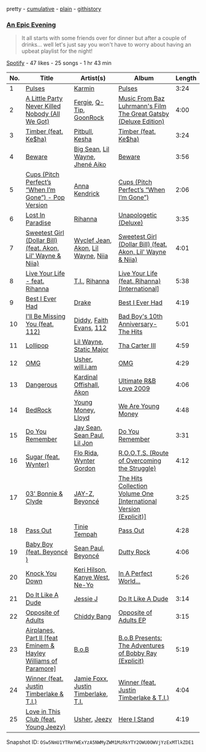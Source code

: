 pretty - [cumulative](/playlists/cumulative/6wz9sFJRqsmu7ldv0xJOIz.md) - [plain](/playlists/plain/6wz9sFJRqsmu7ldv0xJOIz) - [githistory](https://github.githistory.xyz/mackorone/spotify-playlist-archive/blob/main/playlists/plain/6wz9sFJRqsmu7ldv0xJOIz)

### [An Epic Evening](https://open.spotify.com/playlist/6wz9sFJRqsmu7ldv0xJOIz)

> It all starts with some friends over for dinner but after a couple of drinks..\. well let's just say you won't have to worry about having an upbeat playlist for the night!

[Spotify](https://open.spotify.com/user/spotify) - 47 likes - 25 songs - 1 hr 43 min

| No. | Title | Artist(s) | Album | Length |
|---|---|---|---|---|
| 1 | [Pulses](https://open.spotify.com/track/6vDGMDZfUOBalI4Ih64nO6) | [Karmin](https://open.spotify.com/artist/4M0DLz8te9Q1lNIXBBwvfG) | [Pulses](https://open.spotify.com/album/3lqeDsHYqEaSxRC4s6l9PM) | 3:24 |
| 2 | [A Little Party Never Killed Nobody \(All We Got\)](https://open.spotify.com/track/1mz9ZrRYu3EPVg9ZHFtjjf) | [Fergie](https://open.spotify.com/artist/3r17AfJCCUqC9Lf0OAc73G), [Q\-Tip](https://open.spotify.com/artist/3ZotbHeyVQKxQCPDJuQ4SU), [GoonRock](https://open.spotify.com/artist/53sIBaVjXQhfH89Vu6nEGh) | [Music From Baz Luhrmann's Film The Great Gatsby \(Deluxe Edition\)](https://open.spotify.com/album/0ke0VwcET1D6neauEyk4U4) | 4:00 |
| 3 | [Timber \(feat\. Ke$ha\)](https://open.spotify.com/track/1zHlj4dQ8ZAtrayhuDDmkY) | [Pitbull](https://open.spotify.com/artist/0TnOYISbd1XYRBk9myaseg), [Kesha](https://open.spotify.com/artist/6LqNN22kT3074XbTVUrhzX) | [Timber \(feat\. Ke$ha\)](https://open.spotify.com/album/3X33e7UII5loqrEgauOKEC) | 3:24 |
| 4 | [Beware](https://open.spotify.com/track/7qFizcYCJj2NLTO9pPk9Lc) | [Big Sean](https://open.spotify.com/artist/0c173mlxpT3dSFRgMO8XPh), [Lil Wayne](https://open.spotify.com/artist/55Aa2cqylxrFIXC767Z865), [Jhené Aiko](https://open.spotify.com/artist/5ZS223C6JyBfXasXxrRqOk) | [Beware](https://open.spotify.com/album/2UEeNiObzvxrhGsyVRb2jK) | 3:56 |
| 5 | [Cups \(Pitch Perfect’s “When I’m Gone”\) \- Pop Version](https://open.spotify.com/track/0ydsi4UHPiwLQWZKTlkcaP) | [Anna Kendrick](https://open.spotify.com/artist/6xfqnpe2HnLVUaYXs2F8YS) | [Cups \(Pitch Perfect’s “When I’m Gone”\)](https://open.spotify.com/album/20sTCgoQoWsFKnYgi89ESO) | 2:06 |
| 6 | [Lost In Paradise](https://open.spotify.com/track/6jLGCgYpIqGJ1WI4x4hBXY) | [Rihanna](https://open.spotify.com/artist/5pKCCKE2ajJHZ9KAiaK11H) | [Unapologetic \(Deluxe\)](https://open.spotify.com/album/4eddbruVtOqw8khwxSH6H2) | 3:35 |
| 7 | [Sweetest Girl \(Dollar Bill\) \(feat\. Akon, Lil' Wayne & Niia\)](https://open.spotify.com/track/4liGjmhCupa7RP9JaQELYx) | [Wyclef Jean](https://open.spotify.com/artist/7aBzpmFXB4WWpPl2F7RjBe), [Akon](https://open.spotify.com/artist/0z4gvV4rjIZ9wHck67ucSV), [Lil Wayne](https://open.spotify.com/artist/55Aa2cqylxrFIXC767Z865), [Niia](https://open.spotify.com/artist/1KlUwB6uFECMC3zzvFvykx) | [Sweetest Girl \(Dollar Bill\) \(feat\. Akon, Lil' Wayne & Niia\)](https://open.spotify.com/album/347NJqwpdmSrkTE7F2IlaZ) | 4:01 |
| 8 | [Live Your Life \- feat\. Rihanna](https://open.spotify.com/track/3KzBxXbF2tc01LeKu1uIMM) | [T.I.](https://open.spotify.com/artist/4OBJLual30L7gRl5UkeRcT), [Rihanna](https://open.spotify.com/artist/5pKCCKE2ajJHZ9KAiaK11H) | [Live Your Life \(feat\. Rihanna\) \[International\]](https://open.spotify.com/album/0yg9tXul3bJKg7sqrDACFC) | 5:38 |
| 9 | [Best I Ever Had](https://open.spotify.com/track/1IrrGGGSFbC3aQiyLnNwPy) | [Drake](https://open.spotify.com/artist/3TVXtAsR1Inumwj472S9r4) | [Best I Ever Had](https://open.spotify.com/album/69R36rIdmFgGX5H6dKpO3V) | 4:19 |
| 10 | [I'll Be Missing You \(feat\. 112\)](https://open.spotify.com/track/3QHONiXGMGU3z68mQInncF) | [Diddy](https://open.spotify.com/artist/59wfkuBoNyhDMQGCljbUbA), [Faith Evans](https://open.spotify.com/artist/5NDMothbpdpq2xHqSjrrWn), [112](https://open.spotify.com/artist/7urq0VfqxEYEEiZUkebXT4) | [Bad Boy's 10th Anniversary\- The Hits](https://open.spotify.com/album/46JQVqJpOg8opDLUl1qHT1) | 5:01 |
| 11 | [Lollipop](https://open.spotify.com/track/5jnxxpX2834SB6LJ0S73Uz) | [Lil Wayne](https://open.spotify.com/artist/55Aa2cqylxrFIXC767Z865), [Static Major](https://open.spotify.com/artist/3pbi8H08p95NUZ7m6ybxUV) | [Tha Carter III](https://open.spotify.com/album/1Do3y8IAcbYOToYQJnGwSO) | 4:59 |
| 12 | [OMG](https://open.spotify.com/track/76fPgZgFqMJql3vOShaidz) | [Usher](https://open.spotify.com/artist/23zg3TcAtWQy7J6upgbUnj), [will.i.am](https://open.spotify.com/artist/085pc2PYOi8bGKj0PNjekA) | [OMG](https://open.spotify.com/album/6qiGPxkAnpR5RTfgbcTWH0) | 4:29 |
| 13 | [Dangerous](https://open.spotify.com/track/1hEB4XwVhzN2wOCAegWaPs) | [Kardinal Offishall](https://open.spotify.com/artist/5P2rwRBgIN450RaJxdjYdA), [Akon](https://open.spotify.com/artist/0z4gvV4rjIZ9wHck67ucSV) | [Ultimate R&B Love 2009](https://open.spotify.com/album/7jyFKUjiysjqU2HfEzvI4g) | 4:06 |
| 14 | [BedRock](https://open.spotify.com/track/1iiEQ7XN33cFEwAJm7w1Yv) | [Young Money](https://open.spotify.com/artist/5OrB6Jhhrl9y2PK0pSV4VP), [Lloyd](https://open.spotify.com/artist/1Xfmvd48oOhEWkscWyEbh9) | [We Are Young Money](https://open.spotify.com/album/1uUTf2WCMBC91ZnjFStEeg) | 4:48 |
| 15 | [Do You Remember](https://open.spotify.com/track/6OtPPWYHntGyTSWuEWjRQy) | [Jay Sean](https://open.spotify.com/artist/4pADjHPWyrlAF0FA7joK2H), [Sean Paul](https://open.spotify.com/artist/3Isy6kedDrgPYoTS1dazA9), [Lil Jon](https://open.spotify.com/artist/7sfl4Xt5KmfyDs2T3SVSMK) | [Do You Remember](https://open.spotify.com/album/5Xx8pQiIhiEHlKntBMYpUl) | 3:31 |
| 16 | [Sugar \(feat\. Wynter\)](https://open.spotify.com/track/75dHnNDDenNLCUwU1Shvcj) | [Flo Rida](https://open.spotify.com/artist/0jnsk9HBra6NMjO2oANoPY), [Wynter Gordon](https://open.spotify.com/artist/4nmrm4zpgJ0RC6aZRSUEjF) | [R.O.O.T.S\. \(Route of Overcoming the Struggle\)](https://open.spotify.com/album/4TjIFwqydSLXrDlm9RzQ6b) | 4:12 |
| 17 | [03' Bonnie & Clyde](https://open.spotify.com/track/3lPxKulLnBJlYMNVTmFkQz) | [JAY\-Z](https://open.spotify.com/artist/3nFkdlSjzX9mRTtwJOzDYB), [Beyoncé](https://open.spotify.com/artist/6vWDO969PvNqNYHIOW5v0m) | [The Hits Collection Volume One \[International Version \(Explicit\)\]](https://open.spotify.com/album/6F5XLKUravzq4fPNFeJnur) | 3:25 |
| 18 | [Pass Out](https://open.spotify.com/track/4pGv2AFdSV6N2VwAaVciW0) | [Tinie Tempah](https://open.spotify.com/artist/0Tob4H0FLtEONHU1MjpUEp) | [Pass Out](https://open.spotify.com/album/7xvhGzPH6QHexG740g9iLe) | 4:28 |
| 19 | [Baby Boy \(feat\. Beyoncé \)](https://open.spotify.com/track/29LHe8kG3PraghUZOZYsw4) | [Sean Paul](https://open.spotify.com/artist/3Isy6kedDrgPYoTS1dazA9), [Beyoncé](https://open.spotify.com/artist/6vWDO969PvNqNYHIOW5v0m) | [Dutty Rock](https://open.spotify.com/album/3UdSdz4TjW3tjmTZE03Ehv) | 4:06 |
| 20 | [Knock You Down](https://open.spotify.com/track/0JmGVy7IzUM27My3UuEOOZ) | [Keri Hilson](https://open.spotify.com/artist/63wjoROpeh5f11Qm93UiJ1), [Kanye West](https://open.spotify.com/artist/5K4W6rqBFWDnAN6FQUkS6x), [Ne\-Yo](https://open.spotify.com/artist/21E3waRsmPlU7jZsS13rcj) | [In A Perfect World...](https://open.spotify.com/album/4ujRfwvBeflZJ7tzzA0XBJ) | 5:26 |
| 21 | [Do It Like A Dude](https://open.spotify.com/track/2SxC7qSTg4MaXygjkKt5GY) | [Jessie J](https://open.spotify.com/artist/2gsggkzM5R49q6jpPvazou) | [Do It Like A Dude](https://open.spotify.com/album/0IZOJxr5yMxRKAgwokZOAQ) | 3:14 |
| 22 | [Opposite of Adults](https://open.spotify.com/track/0yp6ui2sosUjCUro1rRk2Q) | [Chiddy Bang](https://open.spotify.com/artist/40giwFcTQtv9ezxW8yqxJU) | [Opposite of Adults EP](https://open.spotify.com/album/4ah0Xl7jwAvvLa0mM01wwR) | 3:15 |
| 23 | [Airplanes, Part II \[feat Eminem & Hayley Williams of Paramore\]](https://open.spotify.com/track/3es2eZvr6M6PeT2mUryKuV) | [B.o.B](https://open.spotify.com/artist/5ndkK3dpZLKtBklKjxNQwT) | [B.o.B Presents: The Adventures of Bobby Ray \(Explicit\)](https://open.spotify.com/album/32jVepImlSbzkRpaEFtU8m) | 5:19 |
| 24 | [Winner \(feat\. Justin Timberlake & T.I.\)](https://open.spotify.com/track/53RmnO2xlpRzDu5OIOdVMZ) | [Jamie Foxx](https://open.spotify.com/artist/7LnaAXbDVIL75IVPnndf7w), [Justin Timberlake](https://open.spotify.com/artist/31TPClRtHm23RisEBtV3X7), [T.I.](https://open.spotify.com/artist/4OBJLual30L7gRl5UkeRcT) | [Winner \(feat\. Justin Timberlake & T.I.\)](https://open.spotify.com/album/4grIfpbzc5pQ0zF7g6iTZR) | 4:04 |
| 25 | [Love in This Club \(feat\. Young Jeezy\)](https://open.spotify.com/track/5j0McHPthKpOXRr3fBq8M0) | [Usher](https://open.spotify.com/artist/23zg3TcAtWQy7J6upgbUnj), [Jeezy](https://open.spotify.com/artist/4yBK75WVCQXej1p04GWqxH) | [Here I Stand](https://open.spotify.com/album/2peB0xKYHSlIWc5boFA6PW) | 4:19 |

Snapshot ID: `OSw5NmU1YTRmYWExYzA5NWMyZWM1MzRkYTY2OWU0OWVjYzExMTlkZDE1`
